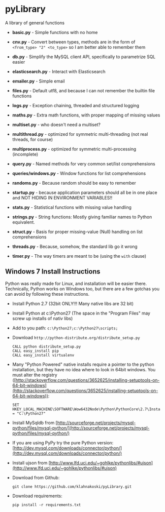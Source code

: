 pyLibrary
=========


A library of general functions

  * **basic.py** - Simple functions with no home

  * **cnv.py** - Convert between types, methods are in the form of ```<from_type> "2" <to_type>``` so
I am better able to remember them

  * **db.py** - Simplify the MySQL client API, specifically to parametrize SQL easier

  * **elasticsearch.py** - Interact with Elasticsearch

  * **emailer.py** - Simple email

  * **files.py** - Default utf8, and because I can not remember the builtin file functions

  * **logs.py** - Exception chaining, threaded and structured logging

  * **maths.py** - Extra math functions, with proper mapping of missing values

  * **multiset.py** - who doesn't need a multiset?

  * **multithread.py** - optimized for symmetric multi-threading (not real threads, for course)

  * **multiprocess.py** - optimized for symmetric multi-processing (incomplete)

  * **query.py** - Named methods for very common set/list comprehensions

  * **queries/windows.py** - Window functions for list comprehensions

  * **randoms.py** - Because random should be easy to remember

  * **startup.py** - because application parameters should all be in one place and NOT HIDING IN ENVIRONMENT VARIABLES!!

  * **stats.py** - Statistical functions with missing value handling

  * **strings.py** - String functions:  Mostly giving familiar names to Python equivalent.

  * **struct.py** - Basis for proper missing-value (Null) handling on list comprehensions

  * **threads.py** - Because, somehow, the standard lib go it wrong

  * **timer.py** - The way timers are meant to be (using the ```with``` clause)
  
  



Windows 7 Install Instructions 
------------------------------

Python was really made for Linux, and installation will be easier there.  Technically, Python works on Windows too, but
there are a few gotchas you can avoid by following these instructions.

  * Install Python 2.7 (32bit ONLY!!! Many native libs are 32 bit)
  * Install Python at c:\Python27 (The space in the "Program Files" may screw up installs of nativ libs)
  * Add to you path: ```c:\Python27;c:\Python27\scripts;```
  * Download ```http://python-distribute.org/distribute_setup.py```
 
        CALL python distribute_setup.py
        CALL easy_install pip
        CALL easy_install virtualenv

  * Many "Python Powered" native installs require a pointer to the python installation, but they have no idea where to
  look in 64bit windows.  You must alter the registry ([http://stackoverflow.com/questions/3652625/installing-setuptools-on-64-bit-windows](http://stackoverflow.com/questions/3652625/installing-setuptools-on-64-bit-windows)):
  
        SET HKEY_LOCAL_MACHINE\SOFTWARE\Wow6432Node\Python\PythonCore\2.7\InstallPath = "C:\Python27"

  * Install MySqldb from [http://sourceforge.net/projects/mysql-python/files/mysql-python/](http://sourceforge.net/projects/mysql-python/files/mysql-python/)
  * If you are using PyPy try the pure Python version: [http://dev.mysql.com/downloads/connector/python/](http://dev.mysql.com/downloads/connector/python/)
  * Install ujson from [http://www.lfd.uci.edu/~gohlke/pythonlibs/#ujson](http://www.lfd.uci.edu/~gohlke/pythonlibs/#ujson)
  * Download from Github:

     	git clone https://github.com/klahnakoski/pyLibrary.git

  * Download requirements:

		pip install -r requirements.txt

